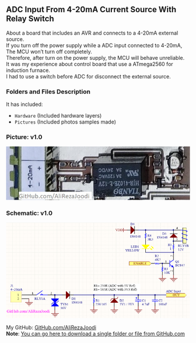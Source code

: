 ﻿## ADC Input From 4-20mA Current Source With Relay Switch
About a board that includes an AVR and connects to a 4-20mA external source.  
If you turn off the power supply while a ADC input connected to 4-20mA, The MCU won’t turn off completely.  
Therefore, after turn on the power supply, the MCU will behave unreliable.  
It was my experience about control board that use a ATmega2560 for induction furnace.  
I had to use a switch before ADC for disconnect the external source.  

### Folders and Files Description
It has included:
- `Hardware` (Included hardware layers)
- `Pictures` (Included photos samples made)

### Picture: v1.0
![](Pictures/v1.0.jpg)

### Schematic: v1.0
![](Hardware/v1.0.png)

My GitHub: [GitHub.com/AliRezaJoodi](https://github.com/AliRezaJoodi)  
**Note**: [You can go here to download a single folder or file from GitHub.com](https://minhaskamal.github.io/DownGit/#/home)
